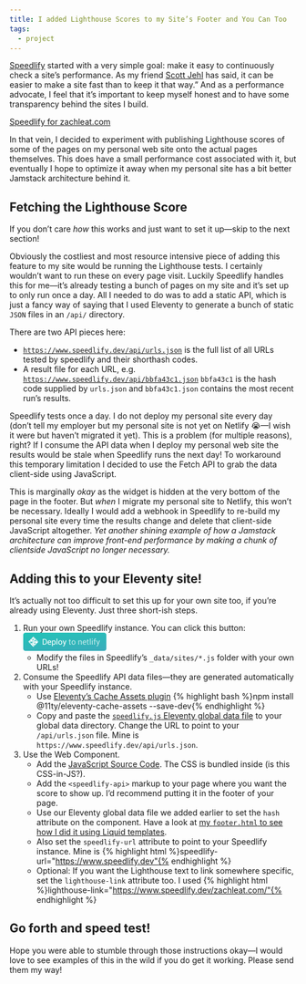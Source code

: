 ```yaml
---
title: I added Lighthouse Scores to my Site’s Footer and You Can Too
tags:
  - project
---
```

[Speedlify](/web/speedlify/) started with a very simple goal: make it easy to continuously check a site’s performance. As my friend [Scott Jehl](https://scottjehl.com/) has said, it can be easier to make a site fast than to keep it that way.” And as a performance advocate, I feel that it’s important to keep myself honest and to have some transparency behind the sites I build.

<div class="primarylink"><a href="https://www.speedlify.dev/zachleat.com/">Speedlify for zachleat.com</a></div>

In that vein, I decided to experiment with publishing Lighthouse scores of some of the pages on my personal web site onto the actual pages themselves. This does have a small performance cost associated with it, but eventually I hope to optimize it away when my personal site has a bit better Jamstack architecture behind it.

## Fetching the Lighthouse Score

If you don’t care _how_ this works and just want to set it up—skip to the next section!

Obviously the costliest and most resource intensive piece of adding this feature to my site would be running the Lighthouse tests. I certainly wouldn’t want to run these on every page visit. Luckily Speedlify handles this for me—it’s already testing a bunch of pages on my site and it’s set up to only run once a day. All I needed to do was to add a static API, which is just a fancy way of saying that I used Eleventy to generate a bunch of static `JSON` files in an `/api/` directory.

There are two API pieces here:

* [`https://www.speedlify.dev/api/urls.json`](https://www.speedlify.dev/api/urls.json) is the full list of all URLs tested by speedlify and their shorthash codes.
* A result file for each URL, e.g. [`https://www.speedlify.dev/api/bbfa43c1.json`](https://www.speedlify.dev/api/bbfa43c1.json) `bbfa43c1` is the hash code supplied by `urls.json` and `bbfa43c1.json` contains the most recent run’s results.

Speedlify tests once a day. I do not deploy my personal site every day (don’t tell my employer but my personal site is not yet on Netlify 😭—I wish it were but haven’t migrated it yet). This is a problem (for multiple reasons), right? If I consume the API data when I deploy my personal web site the results would be stale when Speedlify runs the next day! To workaround this temporary limitation I decided to use the Fetch API to grab the data client-side using JavaScript.

This is marginally _okay_ as the widget is hidden at the very bottom of the page in the footer. But _when_ I migrate my personal site to Netlify, this won’t be necessary. Ideally I would add a webhook in Speedlify to re-build my personal site every time the results change and delete that client-side JavaScript altogether. _Yet another shining example of how a Jamstack architecture can improve front-end performance by making a chunk of clientside JavaScript no longer necessary._

## Adding this to your Eleventy site!

It’s actually not too difficult to set this up for your own site too, if you’re already using Eleventy. Just three short-ish steps.

1. Run your own Speedlify instance. You can click this button: <a href="https://app.netlify.com/start/deploy?repository=https://github.com/zachleat/speedlify"><img src="/img/deploy-to-netlify.svg" width="146" height="32"></a>
	* Modify the files in Speedlify’s `_data/sites/*.js` folder with your own URLs!
2. Consume the Speedlify API data files—they are generated automatically with your Speedlify instance.
	* Use [Eleventy’s Cache Assets plugin](https://github.com/11ty/eleventy-cache-assets) {% highlight bash %}npm install @11ty/eleventy-cache-assets --save-dev{% endhighlight %}
	* Copy and paste the [`speedlify.js` Eleventy global data file](https://github.com/zachleat/zachleat.com/blob/e6c9cc7eb3e05ba06d34c909bbf36eb9dea84273/_data/speedlify.js) to your global data directory. Change the URL to point to your `/api/urls.json` file. Mine is `https://www.speedlify.dev/api/urls.json`.
3. Use the Web Component.
	* Add the [JavaScript Source Code](https://github.com/zachleat/zachleat.com/blob/master/web/js/speedlify-api.js). The CSS is bundled inside (is this CSS-in-JS?).
	* Add the `<speedlify-api>` markup to your page where you want the score to show up. I’d recommend putting it in the footer of your page.
	* Use our Eleventy global data file we added earlier to set the `hash` attribute on the component. Have a look at [my `footer.html` to see how I did it using Liquid templates](https://github.com/zachleat/zachleat.com/blob/e6c9cc7eb3e05ba06d34c909bbf36eb9dea84273/_includes/footer.html#L16-L19).
	* Also set the `speedlify-url` attribute to point to your Speedlify instance. Mine is {% highlight html %}speedlify-url="https://www.speedlify.dev"{% endhighlight %}
	* Optional: If you want the Lighthouse text to link somewhere specific, set the `lighthouse-link` attribute too. I used {% highlight html %}lighthouse-link="https://www.speedlify.dev/zachleat.com/"{% endhighlight %}

## Go forth and speed test!

Hope you were able to stumble through those instructions okay—I would love to see examples of this in the wild if you do get it working. Please send them my way!
